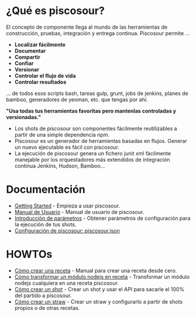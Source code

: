 # ¿Qué es piscosour?

El concepto de componente llega al mundo de las herramientas de construcción, pruebas, integración y entrega continua.
Piscosour permite ...

- **Localizar fácilmente**
- **Documentar**
- **Compartir**
- **Confiar**
- **Versionar**
- **Controlar el flujo de vida**
- **Controlar resultados**

... de todos esos scripts bash, tareas gulp, grunt, jobs de jenkins, planes de bamboo, generadores de yeoman, etc. que tengas por ahí. 

**"Usa todas tus herramientas favoritas pero mantenlas controladas y versionadas."**

- Los shots de piscosour son componentes fácilmente reutilizables a partir de una simple dependencia npm.
- Piscosour es un generador de herramientas basadas en flujos. Generar un nuevo ejecutable es fácil con piscosour.    
- La ejecución de piscosour genera un fichero junit xml fácilmente manejable por los orquestadores más extendidos de integración continua Jenkins, Hudson, Bamboo...   

# Documentación

* [Getting Started](doc/getting_started.md) - Empieza a usar piscosour.
* [Manual de Usuario](doc/CLI.md) - Manual de usuario de piscosour.
* [Introducción de parámetros](doc/Load_Parameters.md) - Obtener parámetros de configuración para la ejecución de tus shots.
* [Configuración de piscosour: piscosour.json](doc/API.md)

# HOWTOs

* [Cómo crear una receta](doc/API.md) - Manual para crear una receta desde cero.
* [Cómo transformar un módulo nodejs en receta](doc/API.md) - Transformar un módulo nodejs cualquiera en una receta piscosour.
* [Cómo crear un shot](doc/API.md) - Crear un shot y usar el API para sacarle el 100% del partido a piscosour.
* [Cómo crear un straw](doc/API.md) - Crear un straw y configurarlo a partir de shots propios o de otras recetas.


